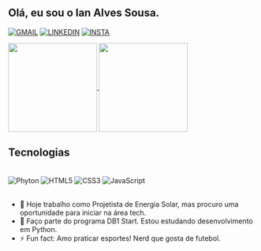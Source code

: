 ## Olá, eu sou o Ian Alves Sousa.

[![GMAIL](https://img.shields.io/badge/Gmail-D14836?style=for-the-badge&logo=gmail&logoColor=white)](https://criarmeulink.com.br/u/1676374716)
[![LINKEDIN](https://img.shields.io/badge/LinkedIn-0077B5?style=for-the-badge&logo=linkedin&logoColor=white)](https://www.linkedin.com/in/ian-alves-sousa/)
[![INSTA](https://img.shields.io/badge/Instagram-E4405F?style=for-the-badge&logo=instagram&logoColor=white)](https://www.instagram.com/ianzinho_alves/)

<a href="https://github.com/anuraghazra/github-readme-stats">
  <img height="180em" align="center" src="https://github-readme-stats.vercel.app/api?username=ianzinhoalves&show_icons=true&theme=gruvbox" />
</a>
<a href="https://github.com/anuraghazra/convoychat">
  <img height="180em" align="center" src="https://github-readme-stats.vercel.app/api/top-langs/?username=ianzinhoalves&layout=compact&theme=gruvbox" />
</a>


## Tecnologias

<div style="display: inline_block"><br/>
  <img align="center" alt="Phyton" src="https://img.shields.io/badge/Python-3776AB?style=for-the-badge&logo=python&logoColor=white" />
  <img align="center" alt="HTML5" src="https://img.shields.io/badge/HTML5-E34F26?style=for-the-badge&logo=html5&logoColor=white" />  
  <img align="center" alt="CSS3" src="https://img.shields.io/badge/CSS3-1572B6?style=for-the-badge&logo=css3&logoColor=white" />  
  <img align="center" alt="JavaScript" src="https://img.shields.io/badge/JavaScript-F7DF1E?style=for-the-badge&logo=javascript&logoColor=black" />  
</div>
<br/>

- 🔭 Hoje trabalho como Projetista de Energia Solar, mas procuro uma oportunidade para iniciar na área tech.
- 🌱 Faço parte do programa DB1 Start. Estou estudando desenvolvimento em Python.
- ⚡ Fun fact: Amo praticar esportes! Nerd que gosta de futebol.


